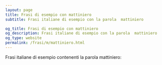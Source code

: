 ```yaml
---
layout: page
title: Frasi di esempio con mattiniero 
subtitle: Frasi italiane di esempio con la parola  mattiniero

og_title: Frasi di esempio con mattiniero 
og_description: Frasi italiane di esempio con la parola  mattiniero
og_type: website
permalink: /frasi/m/mattiniero.html
---
```


Frasi italiane di esempio contenenti la parola mattiniero:


